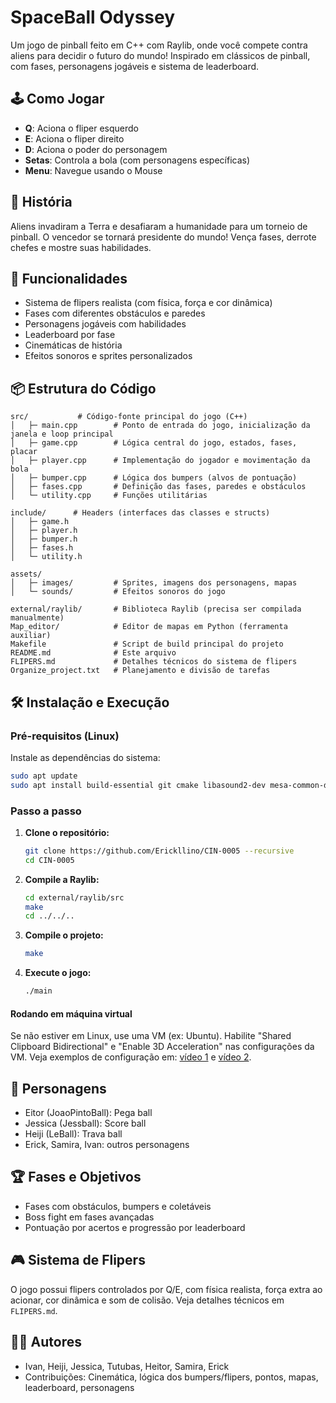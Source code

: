

# SpaceBall Odyssey

Um jogo de pinball feito em C++ com Raylib, onde você compete contra aliens para decidir o futuro do mundo! Inspirado em clássicos de pinball, com fases, personagens jogáveis e sistema de leaderboard.

## 🕹️ Como Jogar

- **Q**: Aciona o fliper esquerdo
- **E**: Aciona o fliper direito
- **D**: Aciona o poder do personagem
- **Setas**: Controla a bola (com personagens específicas)
- **Menu**: Navegue usando o Mouse

## 📖 História

Aliens invadiram a Terra e desafiaram a humanidade para um torneio de pinball. O vencedor se tornará presidente do mundo! Vença fases, derrote chefes e mostre suas habilidades.

## 🚩 Funcionalidades

- Sistema de flipers realista (com física, força e cor dinâmica)
- Fases com diferentes obstáculos e paredes
- Personagens jogáveis com habilidades
- Leaderboard por fase
- Cinemáticas de história
- Efeitos sonoros e sprites personalizados


## 📦 Estrutura do Código

```
src/           # Código-fonte principal do jogo (C++)
│   ├─ main.cpp        # Ponto de entrada do jogo, inicialização da janela e loop principal
│   ├─ game.cpp        # Lógica central do jogo, estados, fases, placar
│   ├─ player.cpp      # Implementação do jogador e movimentação da bola
│   ├─ bumper.cpp      # Lógica dos bumpers (alvos de pontuação)
│   ├─ fases.cpp       # Definição das fases, paredes e obstáculos
│   └─ utility.cpp     # Funções utilitárias

include/      # Headers (interfaces das classes e structs)
│   ├─ game.h
│   ├─ player.h
│   ├─ bumper.h
│   ├─ fases.h
│   └─ utility.h

assets/
│   ├─ images/         # Sprites, imagens dos personagens, mapas
│   └─ sounds/         # Efeitos sonoros do jogo

external/raylib/       # Biblioteca Raylib (precisa ser compilada manualmente)
Map_editor/            # Editor de mapas em Python (ferramenta auxiliar)
Makefile               # Script de build principal do projeto
README.md              # Este arquivo
FLIPERS.md             # Detalhes técnicos do sistema de flipers
Organize_project.txt   # Planejamento e divisão de tarefas
```

## 🛠️ Instalação e Execução

### Pré-requisitos (Linux)
Instale as dependências do sistema:
```bash
sudo apt update
sudo apt install build-essential git cmake libasound2-dev mesa-common-dev libx11-dev libxrandr-dev libxi-dev xorg-dev libgl1-mesa-dev libglu1-mesa-dev libxcursor-dev libxinerama-dev
```

### Passo a passo
1. **Clone o repositório:**
	```bash
	git clone https://github.com/Erickllino/CIN-0005 --recursive
	cd CIN-0005
	```
2. **Compile a Raylib:**
	```bash
	cd external/raylib/src
	make
	cd ../../..
	```
3. **Compile o projeto:**
	```bash
	make
	```
4. **Execute o jogo:**
	```bash
	./main
	```

#### Rodando em máquina virtual
Se não estiver em Linux, use uma VM (ex: Ubuntu). Habilite "Shared Clipboard Bidirectional" e "Enable 3D Acceleration" nas configurações da VM. Veja exemplos de configuração em: [vídeo 1](https://www.youtube.com/watch?v=Hva8lsV2nTk&t=66s) e [vídeo 2](https://www.youtube.com/watch?v=sAMnXte56yY).

## 👾 Personagens

- Eitor (JoaoPintoBall): Pega ball
- Jessica (Jessball): Score ball
- Heiji (LeBall): Trava ball
- Erick, Samira, Ivan: outros personagens

## 🏆 Fases e Objetivos

- Fases com obstáculos, bumpers e coletáveis
- Boss fight em fases avançadas
- Pontuação por acertos e progressão por leaderboard

## 🎮 Sistema de Flipers

O jogo possui flipers controlados por Q/E, com física realista, força extra ao acionar, cor dinâmica e som de colisão. Veja detalhes técnicos em `FLIPERS.md`.



## 👨‍💻 Autores

- Ivan, Heiji, Jessica, Tutubas, Heitor, Samira, Erick
- Contribuições: Cinemática, lógica dos bumpers/flipers, pontos, mapas, leaderboard, personagens



